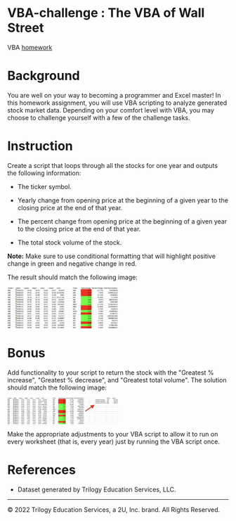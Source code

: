 # VBA-challenge : The VBA of Wall Street
VBA [homework](https://github.com/Yuteng0927/VBA-challenge)
# Background
You are well on your way to becoming a programmer and Excel master! In this homework assignment, you will use VBA scripting to analyze generated stock market data. Depending on your comfort level with VBA, you may choose to challenge yourself with a few of the challenge tasks.
# Instruction
Create a script that loops through all the stocks for one year and outputs the following information:

  * The ticker symbol.

  * Yearly change from opening price at the beginning of a given year to the closing price at the end of that year.

  * The percent change from opening price at the beginning of a given year to the closing price at the end of that year.

  * The total stock volume of the stock.

**Note:** Make sure to use conditional formatting that will highlight positive change in green and negative change in red.

The result should match the following image:

<img src="Figures/moderate_solution.png" width=50% align="middle">

# Bonus

Add functionality to your script to return the stock with the "Greatest % increase", "Greatest % decrease", and "Greatest total volume". The solution should match the following image:

<img src="Figures/hard_solution.png" width=50% align="middle">

Make the appropriate adjustments to your VBA script to allow it to run on every worksheet (that is, every year) just by running the VBA script once.

# References

* Dataset generated by Trilogy Education Services, LLC.

- - -

© 2022 Trilogy Education Services, a 2U, Inc. brand. All Rights Reserved.

